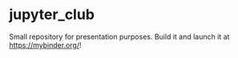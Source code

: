 # jupyter_club

Small repository for presentation purposes. Build it and launch it at https://mybinder.org/!
